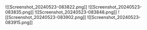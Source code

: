 ![[Screenshot_20240523-083822.png]]
![[Screenshot_20240523-083835.png]]
![[Screenshot_20240523-083848.png]]
![[Screenshot_20240523-083902.png]]
![[Screenshot_20240523-083915.png]]
